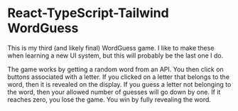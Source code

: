 # React-TypeScript-Tailwind WordGuess

This is my third (and likely final) WordGuess game. I like to make these when learning a new UI system, but this will probably be the last one I do.

The game works by getting a random word from an API. You then click on buttons associated with a letter. If you clicked on a letter that belongs to the word, then it is revealed on the display. If you guess a letter not belonging to the word, then your allowed number of guesses will go down by one. If it reaches zero, you lose the game. You win by fully revealing the word.
